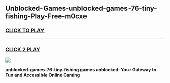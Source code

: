 
## Unblocked-Games-unblocked-games-76-tiny-fishing-Play-Free-m0cxe
<h3>
<a href="https://premium76.site?title=unblocked-games-76-tiny-fishing&ref=19M">CLICK TO PLAY</a></h3>
<hr>

<h3>
<a href="https://premium76.site?title=unblocked-games-76-tiny-fishing&ref=19M">CLICK 2 PLAY</a>
  
</h3>

<a href="https://premium76.site?title=unblocked-games-76-tiny-fishing&ref=19M"><img src="https://clearcache.store/games.png"></a>


**unblocked-games-76-tiny-fishing games unblocked: Your Gateway to Fun and Accessible Online Gaming**
